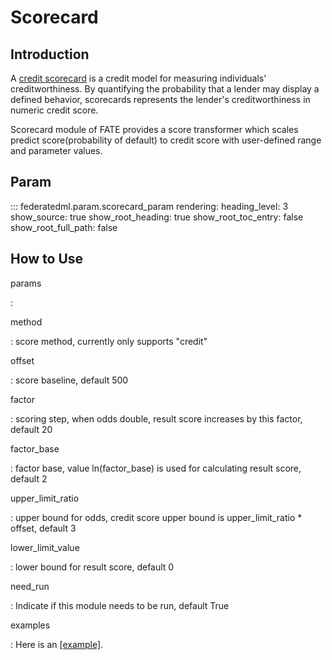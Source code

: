 Scorecard
=========

Introduction
------------

A [credit scorecard](https://en.wikipedia.org/wiki/Credit_scorecards) is
a credit model for measuring individuals\' creditworthiness. By
quantifying the probability that a lender may display a defined
behavior, scorecards represents the lender\'s creditworthiness in
numeric credit score.

Scorecard module of FATE provides a score transformer which scales
predict score(probability of default) to credit score with user-defined
range and parameter values.

Param
-----

::: federatedml.param.scorecard_param
    rendering:
      heading_level: 3
      show_source: true
      show_root_heading: true
      show_root_toc_entry: false
      show_root_full_path: false


How to Use
----------

params

:   

method

:   score method, currently only supports \"credit\"

offset

:   score baseline, default 500

factor

:   scoring step, when odds double, result score increases by this
    factor, default 20

factor\_base

:   factor base, value ln(factor\_base) is used for calculating result
    score, default 2

upper\_limit\_ratio

:   upper bound for odds, credit score upper bound is
    upper\_limit\_ratio \* offset, default 3

lower\_limit\_value

:   lower bound for result score, default 0

need\_run

:   Indicate if this module needs to be run, default True

examples

:   Here is an [\[example\]](../../../examples/pipeline/scorecard).
